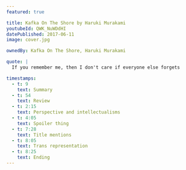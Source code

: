 ```yaml
---
featured: true

title: Kafka On The Shore by Haruki Murakami
youtubeId: QWK_NuWDdHI
datePublished: 2017-06-11
image: cover.jpg

ownedBy: Kafka On The Shore, Haruki Murakami

quote: |
  If you remember me, then I don't care if everyone else forgets

timestamps:
  - t: 9
    text: Summary
  - t: 54
    text: Review
  - t: 2:15
    text: Perspective and intellectualisms
  - t: 4:05
    text: Spoiler thing
  - t: 7:28
    text: Title mentions
  - t: 8:05
    text: Trans representation
  - t: 8:25
    text: Ending
---
```

